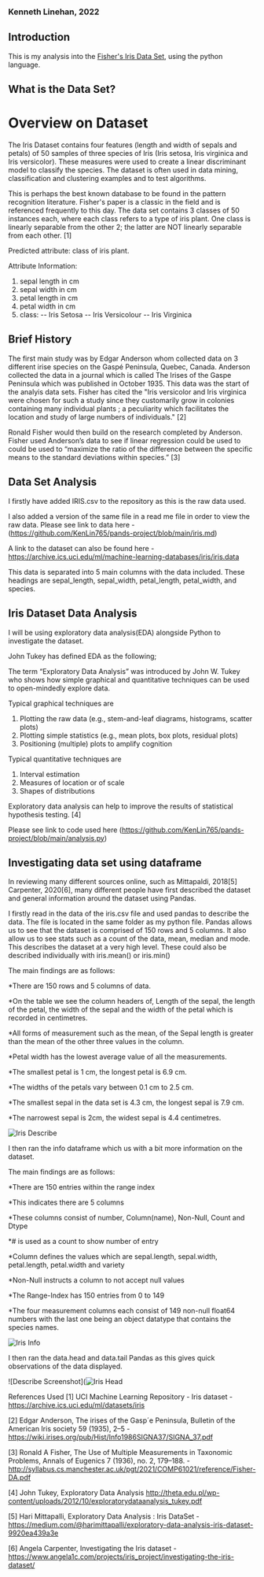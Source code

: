 ### Kenneth Linehan, 2022

## Introduction

This is my analysis into the [Fisher's Iris Data Set](http://archive.ics.uci.edu/ml/datasets/Iris), using the python language.


## What is the Data Set?

# Overview on Dataset

The Iris Dataset contains four features (length and width of sepals and petals) of 50 samples of three species of Iris (Iris setosa, Iris virginica and Iris versicolor). These measures were used to create a linear discriminant model to classify the species. The dataset is often used in data mining, classification and clustering examples and to test algorithms.

This is perhaps the best known database to be found in the pattern recognition literature. Fisher's paper is a classic in the field and is referenced frequently to this day. The data set contains 3 classes of 50 instances each, where each class refers to a type of iris plant. One class is linearly separable from the other 2; the latter are NOT linearly separable from each other. [1]

Predicted attribute: class of iris plant.

Attribute Information:

1. sepal length in cm
2. sepal width in cm
3. petal length in cm
4. petal width in cm
5. class:
-- Iris Setosa
-- Iris Versicolour
-- Iris Virginica

## Brief History

The first main study was by Edgar Anderson whom collected data on 3 different irise species on the Gaspé Peninsula, Quebec, Canada. Anderson collected the data in a journal which is called The Irises of the Gaspe Peninsula which was published in October 1935. This data was the start of the analyis data sets. Fisher has cited the "Iris versicolor and Iris virginica were chosen for such a
study since they customarily grow in colonies containing many individual plants ; a peculiarity which facilitates the location and study of large numbers of individuals." [2] 

Ronald Fisher would then build on the research completed by Anderson. Fisher used
Anderson’s data to see if linear regression could be used to could be used to “maximize the ratio of the
difference between the specific means to the standard deviations within species.” [3]




## Data Set Analysis

I firstly have added IRIS.csv to the repository as this is the raw data used.

I also added a version of the same file in a read me file in order to view the raw data. Please see link to data here - (https://github.com/KenLin765/pands-project/blob/main/iris.md)

A link to the dataset can also be found here - https://archive.ics.uci.edu/ml/machine-learning-databases/iris/iris.data


This data is separated into 5 main columns with the data included. These headings are sepal_length,  sepal_width, petal_length, petal_width, and species.




## Iris Dataset Data Analysis

I will be using exploratory data analysis(EDA) alongside Python to investigate the dataset. 

John Tukey has defined EDA as the following; 

The term “Exploratory Data Analysis” was introduced by John W. Tukey who shows how simple graphical and quantitative techniques can be used to open-mindedly explore data.

Typical graphical techniques are
1. Plotting the raw data (e.g., stem-and-leaf diagrams, histograms, scatter plots)
2. Plotting simple statistics (e.g., mean plots, box plots, residual plots)
3. Positioning (multiple) plots to amplify cognition

Typical quantitative techniques are
1. Interval estimation
2. Measures of location or of scale
3. Shapes of distributions

Exploratory data analysis can help to improve the results of statistical hypothesis testing. [4]

Please see link to code used here (https://github.com/KenLin765/pands-project/blob/main/analysis.py)


## Investigating data set using dataframe 

In reviewing many different sources online, such as Mittapaldi, 2018[5] Carpenter, 2020[6], many different people have first described the dataset and general information around the dataset using Pandas. 

I firstly read in the data of the iris.csv file and used pandas to describe the data. The file is located in the same folder as my python file. Pandas allows us to see that the dataset is comprised of 150 rows and 5 columns. It also allow us to see stats such as a count of the data, mean, median and mode. This describes the dataset at a very high level. These could also be described individually with iris.mean() or iris.min()

The main findings are as follows:

*There are 150 rows and 5 columns of data.

*On the table we see the column headers of, Length of the sepal, the length of the petal, the width of the sepal and the width of the petal which is recorded in centimetres.

*All forms of measurement such as the mean, of the Sepal length is greater than the mean of the other three values in the column.

*Petal width has the lowest average value of all the measurements.

*The smallest petal is 1 cm, the longest petal is 6.9 cm.

*The widths of the petals vary between 0.1 cm to 2.5 cm.

*The smallest sepal in the data set is 4.3 cm, the longest sepal is 7.9 cm.

*The narrowest sepal is 2cm, the widest sepal is 4.4 centimetres.

![Iris Describe](https://github.com/KenLin765/pands-project/blob/main/iris_describe.png)



I then ran the info dataframe which us with a bit more information on the dataset.

The main findings are as follows:

*There are 150 entries within the range index

*This indicates there are 5 columns

*These columns consist of number, Column(name), Non-Null, Count and Dtype

*# is used as a count to show number of entry

*Column defines the values which are sepal.length, sepal.width, petal.length, petal.width and variety

*Non-Null instructs a column to not accept null values

*The Range-Index has 150 entries from 0 to 149

*The four measurement columns each consist of 149 non-null float64 numbers with the last one being an object datatype that contains the species names.

![Iris Info](https://github.com/KenLin765/pands-project/blob/main/iris_info.png)


I then ran the data.head and data.tail Pandas as this gives quick observations of the data displayed.

![Describe Screenshot](![Iris Head](https://github.com/KenLin765/pands-project/blob/main/Iris_head.png)

References Used
[1] UCI Machine Learning Repository - Iris dataset - https://archive.ics.uci.edu/ml/datasets/iris

[2] Edgar Anderson, The irises of the Gasp´e Peninsula, Bulletin of
the American Iris society 59 (1935), 2–5 - https://wiki.irises.org/pub/Hist/Info1986SIGNA37/SIGNA_37.pdf

[3] Ronald A Fisher,
The Use of Multiple Measurements in Taxonomic Problems, Annals of Eugenics 7 (1936), no. 2, 179–188. - http://syllabus.cs.manchester.ac.uk/pgt/2021/COMP61021/reference/Fisher-DA.pdf

[4] John Tukey, Exploratory Data Analysis http://theta.edu.pl/wp-content/uploads/2012/10/exploratorydataanalysis_tukey.pdf

[5] Hari Mittapalli, Exploratory Data Analysis : Iris DataSet - https://medium.com/@harimittapalli/exploratory-data-analysis-iris-dataset-9920ea439a3e

[6] Angela Carpenter, Investigating the Iris dataset - https://www.angela1c.com/projects/iris_project/investigating-the-iris-dataset/